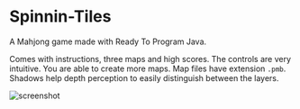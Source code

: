 # Spinnin-Tiles
A Mahjong game made with Ready To Program Java. 

Comes with instructions, three maps and high scores. The controls are very intuitive. You are able to create more maps. Map files have extension `.pmb`. Shadows help depth perception to easily distinguish between the layers. 

![screenshot](https://image.ibb.co/fQsUyF/image.png)
